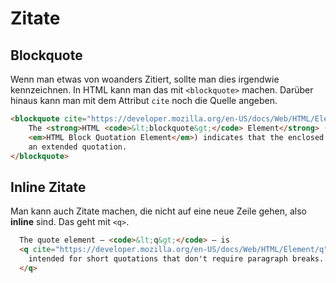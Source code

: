 # Zitate

## Blockquote

Wenn man etwas von woanders Zitiert, sollte man dies irgendwie kennzeichnen. In HTML kann man das mit `<blockquote>` machen. Darüber hinaus kann 
man mit dem Attribut `cite` noch die Quelle angeben.

```HTML
<blockquote cite="https://developer.mozilla.org/en-US/docs/Web/HTML/Element/blockquote">
    The <strong>HTML <code>&lt;blockquote&gt;</code> Element</strong> (or
    <em>HTML Block Quotation Element</em>) indicates that the enclosed text is
    an extended quotation.
</blockquote>
```

## Inline Zitate

Man kann auch Zitate machen, die nicht auf eine neue Zeile gehen, also **inline** sind. Das geht mit `<q>`.

```HTML
  The quote element — <code>&lt;q&gt;</code> — is
  <q cite="https://developer.mozilla.org/en-US/docs/Web/HTML/Element/q">
    intended for short quotations that don't require paragraph breaks.
  </q>
```